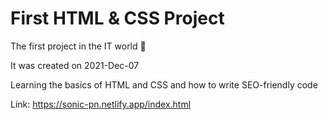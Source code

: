 # First HTML & CSS Project

The first project in the IT world  🙂

It was created on 2021-Dec-07

Learning the basics of HTML and CSS and how to write SEO-friendly code

Link: https://sonic-pn.netlify.app/index.html
